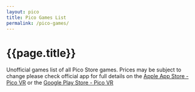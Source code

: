 ```yaml
---
layout: pico
title: Pico Games List
permalink: /pico-games/
---
```



<div class="wrapper">
<h1>{{page.title}}</h1>

<p>Unofficial games list of all Pico Store games. Prices may be subject to change please check official app for full details on the <a class="btn" target="_blank" href="https://apps.apple.com/gb/app/pico-vr/id1621284230">Apple App Store - Pico VR</a> or the <a class="btn" target="_blank" href="https://play.google.com/store/apps/details?id=com.picovr.assistantphone.global&pli=1">Google Play Store - Pico VR</a></p>

</div>
